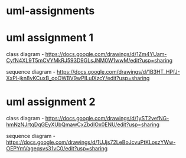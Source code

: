 # uml-assignments

# uml assignment 1 
class diagram - https://docs.google.com/drawings/d/1Zm4YUam-CyfN4XL9T5mCVYMkRJ593D9GLsJNM0W1wwM/edit?usp=sharing

sequence diagram - https://docs.google.com/drawings/d/1B3HT_HPfJ-XxPl-jkn8vKCuxB_ooOWBV9wPILuIXzcY/edit?usp=sharing

# uml assignment 2
class diagram - https://docs.google.com/drawings/d/1yST2vefNG-hmNzNJrtqDqGEyXUbQmawCxZbdIOx0ENU/edit?usp=sharing

sequence diagram - https://docs.google.com/drawings/d/1UJjs72LeBoJcvuPtKLoszYWw-OEPYmVageqsvs31vC0/edit?usp=sharing
